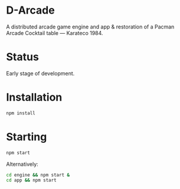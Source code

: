 # D-Arcade

A distributed arcade game engine and app
& restoration of a Pacman Arcade Cocktail table — Karateco 1984.

# Status

Early stage of development.

# Installation

```bash
npm install
```

# Starting

```bash
npm start
```

Alternatively:

```bash
cd engine && npm start &
cd app && npm start
```